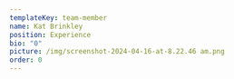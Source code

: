 ```yaml
---
templateKey: team-member
name: Kat Brinkley
position: Experience
bio: "0"
picture: /img/screenshot-2024-04-16-at-8.22.46 am.png
order: 0
---
```

